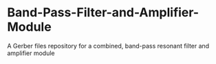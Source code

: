 # Band-Pass-Filter-and-Amplifier-Module
A Gerber files repository for a combined, band-pass resonant filter and amplifier module
